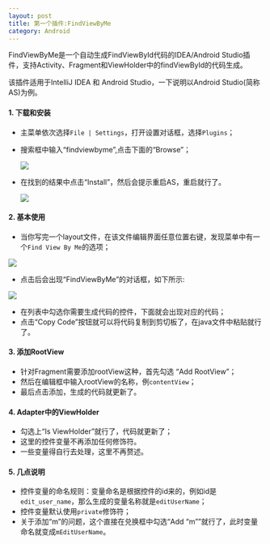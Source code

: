 ```yaml
---
layout: post
title: 第一个插件:FindViewByMe
category: Android
---
```


FindViewByMe是一个自动生成FindViewById代码的IDEA/Android Studio插件，支持Activity、Fragment和ViewHolder中的findViewById的代码生成。

该插件适用于IntelliJ IDEA 和 Android Studio，一下说明以Android Studio(简称AS)为例。

#### 1. 下载和安装
- 主菜单依次选择`File | Settings`，打开设置对话框，选择`Plugins`；
- 搜索框中输入“findviewbyme”,点击下面的“Browse”；

  ![](http://ac-qygvx1cc.clouddn.com/ed9e903a164b3de8.png)
  
- 在找到的结果中点击“Install”，然后会提示重启AS，重启就行了。

  ![](http://ac-qygvx1cc.clouddn.com/179220e48074f2e4.png)


#### 2. 基本使用
- 当你写完一个layout文件，在该文件编辑界面任意位置右键，发现菜单中有一个`Find View By Me`的选项；

![](http://ac-qygvx1cc.clouddn.com/4c8d9c9bc1a997b3.png)

- 点击后会出现“FindViewByMe”的对话框，如下所示:

![](http://ac-qygvx1cc.clouddn.com/fa8259e43ce35445.png)

- 在列表中勾选你需要生成代码的控件，下面就会出现对应的代码；
- 点击“Copy Code”按钮就可以将代码复制到剪切板了，在java文件中粘贴就行了。

#### 3. 添加RootView
- 针对Fragment需要添加rootView这种，首先勾选 “Add RootView”；
- 然后在编辑框中输入rootView的名称，例`contentView`；
- 最后点击添加，生成的代码就更新了。

#### 4. Adapter中的ViewHolder
- 勾选上“Is ViewHolder”就行了，代码就更新了；
- 这里的控件变量不再添加任何修饰符。
- 一些变量得自行去处理，这里不再赘述。

#### 5. 几点说明
- 控件变量的命名规则：变量命名是根据控件的id来的，例如id是`edit_user_name`，那么生成的变量名称就是`editUserName`；
- 控件变量默认使用`private`修饰符；
- 关于添加“m”的问题，这个直接在兑换框中勾选“Add “m””就行了，此时变量命名就变成`mEditUserName`。




